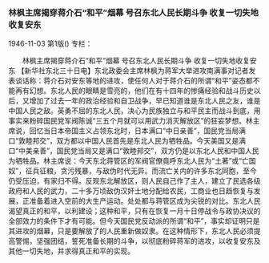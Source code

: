 ### 林枫主席揭穿蒋介石“和平”烟幕  号召东北人民长期斗争  收复一切失地收复安东

1946-11-03
第1版()
专栏：

　　林枫主席揭穿蒋介石“和平”烟幕
    号召东北人民长期斗争
    收复一切失地收复安东
    【新华社东北三十日电】东北政委会主席林枫为蒋军大举进攻南满事对记者发表谈话称：蒋介石对安东等地的进攻，使任何人对于蒋介石的所谓“和平”姿态都不能再有幻想。东北人民的眼睛是雪亮的，他们在有十四年的惨痛经验和战斗历史以后，又增加了过去一年的政治经验和自卫战争，早已知道谁是东北人民之友，谁是中国人民之敌。英勇不屈的东北人民，决心为民族独立与和平民主而战斗到底，用事实来粉碎国民党军阀陈诚“三五个月就可以用武力消灭解放区”的狂妄梦想。林主席说，回忆当日本帝国主义占领东北时，日本满口“中日亲善”，国民党当局满口“敦睦邦交”，双方都以中国人民首先是东北人民为牺牲品。今天美国又是满口“中美亲善”，国民党当局又是满口“敦睦邦交”，双方仍是以东北人民和中国人民为牺牲品。林主席说：今天东北蒋管区的军阀官僚竟呼东北人民为“土著”或“亡国奴”，征兵征粮，贪污残暴，与敌伪时代无异。而流亡关内的许多东北同胞，至今仍受压迫，有家归不得。反观东北解放区，则人民自己作了主人，建立了民选各级政府和人民的武力，二十多万顷敌伪汉奸土地分配给农民，工商业也日趋恢复与发展，正准备着进入空前的大生产运动。处处都与蒋管区成为尖锐的对比。东北人民渴望真正的和平，以利建设；这种和平，只有在恢复一月十日停战令与政协决议的全部效力的条件下才有可能。但今天国民党反动派的所谓“和平”，事实却证明只是其进攻的烟幕，只是要解放了的人民重新做奴隶。在这种情形下，东北人民必须提高警惕，坚强团结，誓死准备长期的斗争，以彻底粉碎蒋军的进攻，以收复安东及其他一切失地，并求得真正和平的实现。
